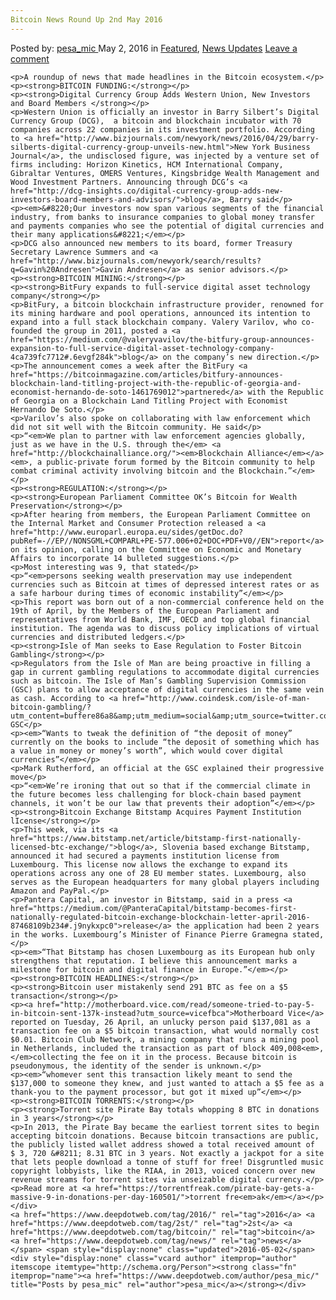 ```yaml
---
Bitcoin News Round Up 2nd May 2016
---
```

<article class="post-listing post-13925 post type-post status-publish format-standard has-post-thumbnail hentry  tag-3336 tag-2st tag-bitcoin tag-news">
    <div class="post-inner">
        <span>Posted by: <a href="https://www.deepdotweb.com/author/pesa_mic/" title="">pesa_mic </a></span>
    <span>May 2, 2016</span>
    <span>in <a href="https://www.deepdotweb.com/category/deepdot-news/" rel="category tag">Featured</a>, <a href="https://www.deepdotweb.com/category/news-updates/" rel="category tag">News Updates</a></span>
    <span><a href="https://www.deepdotweb.com/2016/05/02/bitcoin-news-round-2nd-may-2016/#respond">Leave a comment</a></span>
    </p>
    <div class="clear"></div>
    
    <p>A roundup of news that made headlines in the Bitcoin ecosystem.</p>
    <p><strong>BITCOIN FUNDING:</strong></p>
    <p><strong>Digital Currency Group Adds Western Union, New Investors and Board Members </strong></p>
    <p>Western Union is officially an investor in Barry Silbert’s Digital Currency Group (DCG),  a bitcoin and blockchain incubator with 70 companies across 22 companies in its investment portfolio. According to <a href="http://www.bizjournals.com/newyork/news/2016/04/29/barry-silberts-digital-currency-group-unveils-new.html">New York Business Journal</a>, the undisclosed figure, was injected by a venture set of firms including: Horizon Kinetics, HCM International Company, Gibraltar Ventures, OMERS Ventures, Kingsbridge Wealth Management and Wood Investment Partners. Announcing through DCG’s <a href="http://dcg-insights.co/digital-currency-group-adds-new-investors-board-members-and-advisors/">blog</a>, Barry said</p>
    <p><em>&#8220;Our investors now span various segments of the financial industry, from banks to insurance companies to global money transfer and payments companies who see the potential of digital currencies and their many applications&#8221;</em></p>
    <p>DCG also announced new members to its board, former Treasury Secretary Lawrence Summers and <a href="http://www.bizjournals.com/newyork/search/results?q=Gavin%20Andresen">Gavin Andresen</a> as senior advisors.</p>
    <p><strong>BITCOIN MINING:</strong></p>
    <p><strong>BitFury expands to full-service digital asset technology company</strong></p>
    <p>BitFury, a bitcoin blockchain infrastructure provider, renowned for its mining hardware and pool operations, announced its intention to expand into a full stack blockchain company. Valery Varilov, who co-founded the group in 2011, posted a <a href="https://medium.com/@valeryvavilov/the-bitfury-group-announces-expansion-to-full-service-digital-asset-technology-company-4ca739fc7712#.6evgf284k">blog</a> on the company’s new direction.</p>
    <p>The announcement comes a week after the BitFury <a href="https://bitcoinmagazine.com/articles/bitfury-announces-blockchain-land-titling-project-with-the-republic-of-georgia-and-economist-hernando-de-soto-1461769012">partnered</a> with the Republic of Georgia on a Blockchain Land Titling Project with Economist Hernando De Soto.</p>
    <p>Varilov’s also spoke on collaborating with law enforcement which did not sit well with the Bitcoin community. He said</p>
    <p>“<em>We plan to partner with law enforcement agencies globally, just as we have in the U.S. through the</em> <a href="http://blockchainalliance.org/"><em>Blockchain Alliance</em></a><em>, a public-private forum formed by the Bitcoin community to help combat criminal activity involving bitcoin and the Blockchain.”</em></p>
    <p><strong>REGULATION:</strong></p>
    <p><strong>European Parliament Committee OK’s Bitcoin for Wealth Preservation</strong></p>
    <p>After hearing from members, the European Parliament Committee on the Internal Market and Consumer Protection released a <a href="http://www.europarl.europa.eu/sides/getDoc.do?pubRef=-//EP//NONSGML+COMPARL+PE-577.006+02+DOC+PDF+V0//EN">report</a> on its opinion, calling on the Committee on Economic and Monetary Affairs to incorporate 14 bulleted suggestions.</p>
    <p>Most interesting was 9, that stated</p>
    <p>“<em>persons seeking wealth preservation may use independent currencies such as Bitcoin at times of depressed interest rates or as a safe harbour during times of economic instability”</em></p>
    <p>This report was born out of a non-commercial conference held on the 19th of April, by the Members of the European Parliament and representatives from World Bank, IMF, OECD and top global financial institution. The agenda was to discuss policy implications of virtual currencies and distributed ledgers.</p>
    <p><strong>Isle of Man seeks to Ease Regulation to Foster Bitcoin Gambling</strong></p>
    <p>Regulators from the Isle of Man are being proactive in filling a gap in current gambling regulations to accommodate digital currencies such as bitcoin. The Isle of Man’s Gambling Supervision Commission (GSC) plans to allow acceptance of digital currencies in the same vein as cash. According to <a href="http://www.coindesk.com/isle-of-man-bitcoin-gambling/?utm_content=buffere86a8&amp;utm_medium=social&amp;utm_source=twitter.com&amp;utm_campaign=buffer">Coindesk</a>, GSC</p>
    <p><em>“Wants to tweak the definition of “the deposit of money” currently on the books to include “the deposit of something which has a value in money or money’s worth”, which would cover digital currencies”</em></p>
    <p>Mark Rutherford, an official at the GSC explained their progressive move</p>
    <p>“<em>We’re ironing that out so that if the commercial climate in the future becomes less challenging for block-chain based payment channels, it won’t be our law that prevents their adoption”</em></p>
    <p><strong>Bitcoin Exchange Bitstamp Acquires Payment Institution lIcense</strong></p>
    <p>This week, via its <a href="https://www.bitstamp.net/article/bitstamp-first-nationally-licensed-btc-exchange/">blog</a>, Slovenia based exchange Bitstamp, announced it had secured a payments institution license from Luxembourg. This license now allows the exchange to expand its operations across any one of 28 EU member states. Luxembourg, also serves as the European headquarters for many global players including Amazon and PayPal.</p>
    <p>Pantera Capital, an investor in Bitstamp, said in a press <a href="https://medium.com/@PanteraCapital/bitstamp-becomes-first-nationally-regulated-bitcoin-exchange-blockchain-letter-april-2016-87468109b234#.j9nykxpc0">release</a> the application had been 2 years in the works. Luxembourg’s Minister of Finance Pierre Gramegna stated,</p>
    <p><em>“That Bitstamp has chosen Luxembourg as its European hub only strengthens that reputation. I believe this announcement marks a milestone for bitcoin and digital finance in Europe.”</em></p>
    <p><strong>BITCOIN HEADLINES:</strong></p>
    <p><strong>Bitcoin user mistakenly send 291 BTC as fee on a $5 transaction</strong></p>
    <p><a href="http://motherboard.vice.com/read/someone-tried-to-pay-5-in-bitcoin-sent-137k-instead?utm_source=vicefbca">Motherboard Vice</a> reported on Tuesday, 26 April, an unlucky person paid $137,081 as a transaction fee on a $5 bitcoin transaction, what would normally cost $0.01. Bitcoin Club Network, a mining company that runs a mining pool in Netherlands, included the transaction as part of block 409,008<em>, </em>collecting the fee on it in the process. Because bitcoin is pseudonymous, the identity of the sender is unknown.</p>
    <p><em>“whomever sent this transaction likely meant to send the $137,000 to someone they knew, and just wanted to attach a $5 fee as a thank-you to the payment processor, but got it mixed up”</em></p>
    <p><strong>BITCOIN TORRENTS:</strong></p>
    <p><strong>Torrent site Pirate Bay totals whopping 8 BTC in donations in 3 years</strong></p>
    <p>In 2013, the Pirate Bay became the earliest torrent sites to begin accepting bitcoin donations. Because bitcoin transactions are public, the publicly listed wallet address showed a total received amount of  $ 3, 720 &#8211; 8.31 BTC in 3 years. Not exactly a jackpot for a site that lets people download a tonne of stuff for free! Disgruntled music copyright lobbyists, like the RIAA, in 2013, voiced concern over new revenue streams for torrent sites via unseizable digital currency.</p>
    <p>Read more at <a href="https://torrentfreak.com/pirate-bay-gets-a-massive-9-in-donations-per-day-160501/">torrent fre<em>ak</em></a></p>
    </div>
    <a href="https://www.deepdotweb.com/tag/2016/" rel="tag">2016</a> <a href="https://www.deepdotweb.com/tag/2st/" rel="tag">2st</a> <a href="https://www.deepdotweb.com/tag/bitcoin/" rel="tag">bitcoin</a> <a href="https://www.deepdotweb.com/tag/news/" rel="tag">news</a></span> <span style="display:none" class="updated">2016-05-02</span>
    <div style="display:none" class="vcard author" itemprop="author" itemscope itemtype="http://schema.org/Person"><strong class="fn" itemprop="name"><a href="https://www.deepdotweb.com/author/pesa_mic/" title="Posts by pesa_mic" rel="author">pesa_mic</a></strong></div>
    
